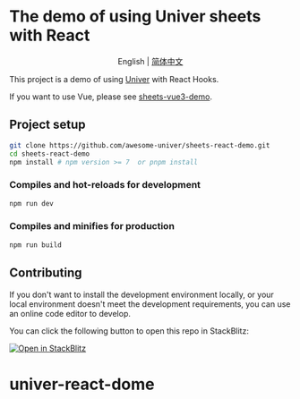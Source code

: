 # The demo of using Univer sheets with React

<p align="center">
    English
    |
    <a href="./README-zh.md">简体中文</a>
</p>

This project is a demo of using [Univer](https://github.com/dream-num/univer) with React Hooks.

If you want to use Vue, please see [sheets-vue3-demo](https://github.com/awesome-univer/sheets-vue3-demo).

## Project setup

```bash
git clone https://github.com/awesome-univer/sheets-react-demo.git
cd sheets-react-demo
npm install # npm version >= 7  or pnpm install
```

### Compiles and hot-reloads for development

```bash
npm run dev
```

### Compiles and minifies for production

```bash
npm run build
```

## Contributing

If you don't want to install the development environment locally, or your local environment doesn't meet the development requirements, you can use an online code editor to develop.

You can click the following button to open this repo in StackBlitz:

[![Open in StackBlitz](https://developer.stackblitz.com/img/open_in_stackblitz.svg)](https://stackblitz.com/github/awesome-univer/sheets-react-demo)
# univer-react-dome
